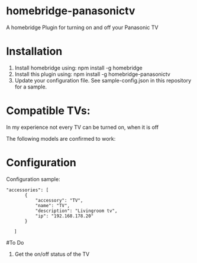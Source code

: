 # homebridge-panasonictv

A homebridge Plugin for turning on and off your Panasonic TV


# Installation

1. Install homebridge using: npm install -g homebridge
2. Install this plugin using: npm install -g homebridge-panasonictv
3. Update your configuration file. See sample-config.json in this repository for a sample. 

# Compatible TVs:

In my experience not every TV can be turned on, when it is off

The following models are confirmed to work:




# Configuration

Configuration sample:

 ```
"accessories": [
        {
            "accessory": "TV",
            "name": "TV",
            "description": "Livingroom tv",
            "ip": "192.168.178.20"
        }

    ]
```
#To Do

1. Get the on/off status of the TV

